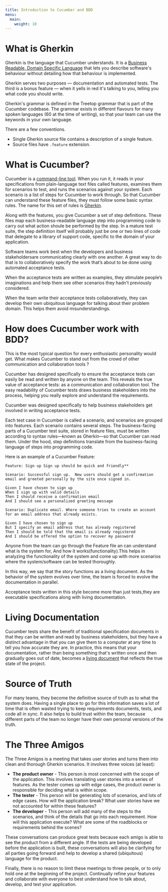 ```yaml
---
title: Introduction to Cucumber and BDD
menu:
  main:
    weight: 10
---
```


# What is Gherkin

Gherkin is the language that Cucumber understands. It is a [Business Readable,
Domain Specific
Language](http://martinfowler.com/bliki/BusinessReadableDSL.html) that lets you
describe software's behaviour without detailing how that behaviour is
implemented.

Gherkin serves two purposes — documentation and automated tests. The third is a
bonus feature — when it yells in red it's talking to you, telling you what code
you should write.

Gherkin's grammar is defined in the Treetop grammar that is part of the Cucumber
codebase. The grammar exists in different flavours for many spoken
languages (60 at the time of writing), so that your team can use the
keywords in your own language.

There are a few conventions.

-   Single Gherkin source file contains a description of a single feature.
-   Source files have `.feature` extension.

# What is Cucumber?

Cucumber is a [command-line
tool](https://en.wikipedia.org/wiki/Command-line_interface). When you run it, it
reads in your specifications from plain-language text files called features,
examines them for scenarios to test, and runs the scenarios against your system.
Each scenario is a list of steps for Cucumber to work through. So that Cucumber
can understand these feature files, they must follow some basic syntax rules.
The name for this set of rules is [Gherkin](docs/gherkin.md).

Along with the features, you give Cucumber a set of step definitions. These
files map each business-readable language step into programming code to carry
out what action shoule be performed by the step. In a mature test suite, the
step definition itself will probably just be one or two lines of code that
delegate to a library of support code, specific to the domain of your
application.

Software teams work best when the developers and business stakeholdersare
communicating clearly with one another. A great way to do that is to
collaboratively specify the work that’s about to be done using automated
acceptance tests.

When the acceptance tests are written as examples, they stimulate people’s
imaginations and help them see other scenarios they hadn’t previously
considered.

When the team write their acceptance tests collaboratively, they can develop
their own ubiquitous language for talking about their problem domain. This helps
them avoid misunderstandings.

# How does Cucumber work with BDD?

This is the most typical question for every enthusiastic personality would get.
What makes Cucumber to stand out from the crowd of other communication and
collaboration tools ?

Cucumber has designed specifically to ensure the acceptance tests can easily be
read and written by anyone on the team. This reveals the true value of
acceptance tests: as a communication and collaboration tool. The easy
readability of Cucumber tests draws business stakeholders into the process,
helping you really explore and understand the requirements.

Cucumber was designed specifically to help business stakeholders get involved in
writing acceptance tests.

Each test case in Cucumber is called a scenario, and scenarios are grouped into
features. Each scenario contains several steps. The business-facing parts of a
Cucumber test suite, stored in feature files, must be written according to
syntax rules—known as Gherkin—so that Cucumber can read them. Under the hood,
step definitions translate from the business-facing language of steps into
programming code.

 <!-- ![Cucumber-stack](docs/images/Cucumber_Stack.png) -->

Here is an example of a Cucumber Feature:

 ```gherkin
Feature: Sign up Sign up should be quick and friendly**

Scenario: Successful sign up.  New users should get a confirmation email and greeted personally by the site once signed in.

Given I have chosen to sign up
When I sign up with valid details
Then I should receive a confirmation email
And I should see a personalized greeting message
```

```gherkin
Scenario: Duplicate email. Where someone tries to create an account for an email address that already exists.

Given I have chosen to sign up
But I specify an email address that has already registered
Then I should be told that the email is already registered
And I should be offered the option to recover my password

 ```

Anyone from the team can go through the Feature file an can understand what is
the system for, And how it works(functionality).This helps in analyzing the
functionality of the system and come up with more scenarios where the
system/software can be tested thoroughly.

In this way, we say that the story functions as a living document. As the
behavior of the system evolves over time, the team is forced to evolve the
documentation in parallel.

Acceptance tests written in this style become more than just tests,they are
executable specifications along with living documentation.

# Living Documentation

Cucumber tests share the benefit of traditional specification documents in that
they can be written and read by business stakeholders, but they have a distinct
advantage in that you can give them to a computer at any time to tell you how
accurate they are. In practice, this means that your documentation, rather than
being something that's written once and then gradually goes out of date, becomes
a [living document](https://en.wikipedia.org/wiki/Living_document) that reflects
the true state of the project.

# Source of Truth

For many teams, they become the definitive source of truth as to what the system
does. Having a single place to go for this information saves a lot of time that
is often wasted trying to keep requirements documents, tests, and code all in
sync. It also helps to build trust within the team, because different parts of
the team no longer have their own personal versions of the truth.

# The Three Amigos

The Three Amigos is a meeting that takes user stories and turns them into clean
and thorough Gherkin scenarios. It involves three voices (at least):

+ **The product owner** - This person is most concerned with the scope of the application. This involves translating user stories into a series of features. As the tester comes up with edge cases, the product owner is responsible for deciding what is within scope.
+ **The tester** - This person will be generating lots of scenarios, and lots of edge cases. How will the application break? What user stories have we not accounted for within these features?
+ **The developer** - This person will add many of the steps to the scenarios, and think of the details that go into each requirement. How will this application execute? What are some of the roadblocks or requirements behind the scenes?

These conversations can produce great tests because each amigo is able to see
the product from a different angle. If the tests are being developed before the
application is built, these conversations will also be clarifying for all
parties going forward and help to develop a shared (ubiquitous) language for the
product.

Finally, there is no reason to limit these meetings to three people, or to only
hold one at the beginning of the project. Continually refine your features and
collaborate with everyone to best understand how to talk about, develop, and
test your application.
